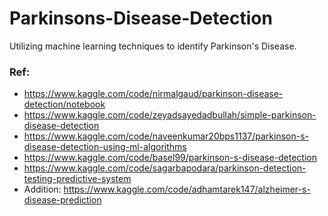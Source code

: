 # Parkinsons-Disease-Detection

Utilizing machine learning techniques to identify Parkinson's Disease.

### Ref: 
- https://www.kaggle.com/code/nirmalgaud/parkinson-disease-detection/notebook
- https://www.kaggle.com/code/zeyadsayedadbullah/simple-parkinson-disease-detection
- https://www.kaggle.com/code/naveenkumar20bps1137/parkinson-s-disease-detection-using-ml-algorithms
- https://www.kaggle.com/code/basel99/parkinson-s-disease-detection
- https://www.kaggle.com/code/sagarbapodara/parkinson-detection-testing-predictive-system
- Addition: https://www.kaggle.com/code/adhamtarek147/alzheimer-s-disease-prediction


